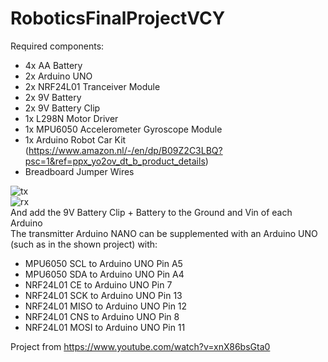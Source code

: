 # RoboticsFinalProjectVCY <br>


Required components:<br>
- 4x AA Battery<br>
- 2x Arduino UNO<br>
- 2x NRF24L01 Tranceiver Module<br>
- 2x 9V Battery<br>
- 2x 9V Battery Clip<br>
- 1x L298N Motor Driver<br>
- 1x MPU6050 Accelerometer Gyroscope Module<br>
- 1x Arduino Robot Car Kit (https://www.amazon.nl/-/en/dp/B09Z2C3LBQ?psc=1&ref=ppx_yo2ov_dt_b_product_details)<br>
- Breadboard Jumper Wires<br>
  
![tx](https://github.com/Focktor317/RoboticsFinalProjectVCY/assets/72324595/91a44ca8-f000-48a3-9556-664b496946e5) <br>
![rx](https://github.com/Focktor317/RoboticsFinalProjectVCY/assets/72324595/d52dcdae-7a37-42ab-9f5f-5ba5bfd9c9c4) <br>
And add the 9V Battery Clip + Battery to the Ground and Vin of each Arduino<br>
The transmitter Arduino NANO can be supplemented with an Arduino UNO (such as in the shown project) with: <br>
- MPU6050 SCL to Arduino UNO Pin A5
- MPU6050 SDA to Arduino UNO Pin A4
- NRF24L01 CE to Arduino UNO Pin 7
- NRF24L01 SCK to Arduino UNO Pin 13
- NRF24L01 MISO to Arduino UNO Pin 12
- NRF24L01 CNS to Arduino UNO Pin 8
- NRF24L01 MOSI to Arduino UNO Pin 11


Project from https://www.youtube.com/watch?v=xnX86bsGta0 <br>
